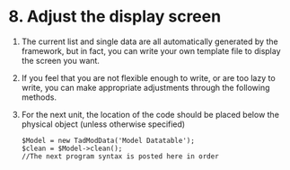 # 8. Adjust the display screen



1. The current list and single data are all automatically generated by the framework, but in fact, you can write your own template file to display the screen you want.
2. If you feel that you are not flexible enough to write, or are too lazy to write, you can make appropriate adjustments through the following methods.
3. For the next unit, the location of the code should be placed below the physical object \(unless otherwise specified\)

   ```text
   $Model = new TadModData('Model Datatable');
   $clean = $Model->clean();
   //The next program syntax is posted here in order
   ```

